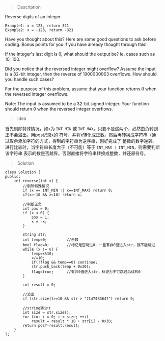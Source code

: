 > Description

Reverse digits of an integer.

```
Example1: x = 123, return 321
Example2: x = -123, return -321
```

Have you thought about this?
Here are some good questions to ask before coding. Bonus points for you if you have already thought through this!

If the integer's last digit is 0, what should the output be? ie, cases such as 10, 100.

Did you notice that the reversed integer might overflow? Assume the input is a 32-bit integer, then the reverse of 1000000003 overflows. How should you handle such cases?

For the purpose of this problem, assume that your function returns 0 when the reversed integer overflows.

Note:
The input is assumed to be a 32-bit signed integer. Your function should return 0 when the reversed integer overflows.

> idea

首先剔除特殊情况，如x为 `INT_MIN` 或 `INT_MAX`。只要不是这两个，必然由负转到正不会溢出。用pos记录x的
符号，并将x转化成正数。然后再转换成字符串（通过取余添加字符的方式，得到的字符串为逆序串，刚好完成了
整数的数字逆转。进行比较时，当字符串长度大于（不可能）等于 `INT_MAX | INT_MIN`，则需要判断该字符串
表示的数是否越界。否则直接将字符串转换成整数，并还原符号。

> Solution

```
class Solution {
public:
	int reverse(int x) {
        //剔除特殊情况
		if (x == INT_MIN || x==INT_MAX) return 0;
		if(x>-10 && x<10) return x;

        //判断正负
		int pos = 0;
		if (x < 0) {
			pos = 1;
			x = -x;
		}

		string str;
		int temp=0; 		//余数
		bool flag=0; 		//标记是否跳过0，一旦有非0值进入str，就不能跳过
		while (x != 0) {
		    temp=x%10;
		    x/=10;
		    if(!flag && temp==0) continue;
			str.push_back(temp + 0x30);
			flag=true; 		//有非0值进入str，标记为不可跳过后续的0
		}

		int result = 0;

		//溢出
		if (str.size()>=10 && str > "2147483647") return 0;
		
		//string转int
		int size = str.size();
		for (int i = 0; i < size; ++i)
			result = result * 10 + str[i] - 0x30;
		return pos?-result:result;
	}
};
```
